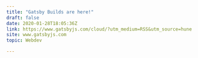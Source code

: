 ```yaml
---
title: "Gatsby Builds are here!"
draft: false
date: 2020-01-28T18:05:36Z
link: https://www.gatsbyjs.com/cloud/?utm_medium=RSS&utm_source=hune
site: www.gatsbyjs.com
topic: Webdev  

---
```


